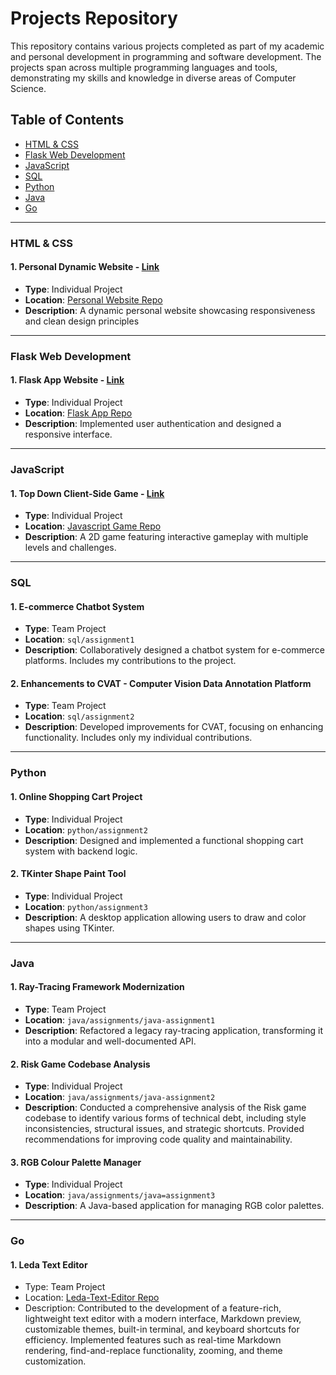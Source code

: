 # Projects Repository

This repository contains various projects completed as part of my academic and personal development in programming and software development. The projects span across multiple programming languages and tools, demonstrating my skills and knowledge in diverse areas of Computer Science.

## Table of Contents

- [HTML & CSS](#html--css)
- [Flask Web Development](#flask-web-development)
- [JavaScript](#javascript)
- [SQL](#sql)
- [Python](#python)
- [Java](#java)
- [Go](#go)

---

### HTML & CSS

#### 1. **Personal Dynamic Website** - [Link](https://emonsur.github.io/Dynamic-Personal-Website/)
- **Type**: Individual Project
- **Location**: [Personal Website Repo](https://github.com/EmonSur/Dynamic-Personal-Website)
- **Description**: A dynamic personal website showcasing responsiveness and clean design principles

---

### Flask Web Development

#### 1. **Flask App Website** - [Link](https://emonsur.pythonanywhere.com/)
- **Type**: Individual Project
- **Location**: [Flask App Repo](https://github.com/EmonSur/Flask-Website)
- **Description**: Implemented user authentication and designed a responsive interface.

---

### JavaScript

#### 1. **Top Down Client-Side Game** - [Link](https://emonsur.github.io/2D-Client-Side-Game/)
- **Type**: Individual Project
- **Location**: [Javascript Game Repo](https://github.com/EmonSur/2D-Client-Side-Game)
- **Description**: A 2D game featuring interactive gameplay with multiple levels and challenges.

---

### SQL

#### 1. **E-commerce Chatbot System**
- **Type**: Team Project
- **Location**: `sql/assignment1`
- **Description**: Collaboratively designed a chatbot system for e-commerce platforms. Includes my contributions to the project.

#### 2. **Enhancements to CVAT - Computer Vision Data Annotation Platform**
- **Type**: Team Project
- **Location**: `sql/assignment2`
- **Description**: Developed improvements for CVAT, focusing on enhancing functionality. Includes only my individual contributions.

---

### Python

#### 1. **Online Shopping Cart Project**
- **Type**: Individual Project
- **Location**: `python/assignment2`
- **Description**: Designed and implemented a functional shopping cart system with backend logic.

#### 2. **TKinter Shape Paint Tool**
- **Type**: Individual Project
- **Location**: `python/assignment3`
- **Description**: A desktop application allowing users to draw and color shapes using TKinter.

---

### Java

#### 1. **Ray-Tracing Framework Modernization**
- **Type**: Team Project
- **Location**: `java/assignments/java-assignment1`
- **Description**: Refactored a legacy ray-tracing application, transforming it into a modular and well-documented API. 

#### 2. **Risk Game Codebase Analysis**
- **Type**: Individual Project
- **Location**: `java/assignments/java-assignment2`
- **Description**: Conducted a comprehensive analysis of the Risk game codebase to identify various forms of technical debt, including style inconsistencies, structural issues, and strategic shortcuts. Provided recommendations for improving code quality and maintainability.

#### 3. **RGB Colour Palette Manager**
- **Type**: Individual Project
- **Location**: `java/assignments/java=assignment3`
- **Description**: A Java-based application for managing RGB color palettes.

---

### Go
#### 1. **Leda Text Editor** 
- Type: Team Project
- Location: [Leda-Text-Editor Repo](https://github.com/Leda-Editor/Leda-Text-Editor)
- Description: Contributed to the development of a feature-rich, lightweight text editor with a modern interface, Markdown preview, customizable themes, built-in terminal, and keyboard shortcuts for efficiency. Implemented features such as real-time Markdown rendering, find-and-replace functionality, zooming, and theme customization.

